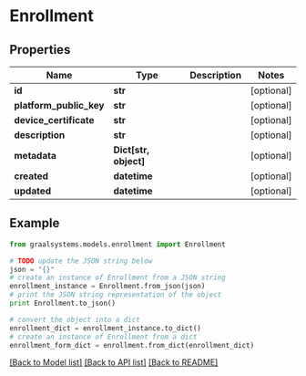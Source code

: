 # Enrollment


## Properties

Name | Type | Description | Notes
------------ | ------------- | ------------- | -------------
**id** | **str** |  | [optional] 
**platform_public_key** | **str** |  | [optional] 
**device_certificate** | **str** |  | [optional] 
**description** | **str** |  | [optional] 
**metadata** | **Dict[str, object]** |  | [optional] 
**created** | **datetime** |  | [optional] 
**updated** | **datetime** |  | [optional] 

## Example

```python
from graalsystems.models.enrollment import Enrollment

# TODO update the JSON string below
json = "{}"
# create an instance of Enrollment from a JSON string
enrollment_instance = Enrollment.from_json(json)
# print the JSON string representation of the object
print Enrollment.to_json()

# convert the object into a dict
enrollment_dict = enrollment_instance.to_dict()
# create an instance of Enrollment from a dict
enrollment_form_dict = enrollment.from_dict(enrollment_dict)
```
[[Back to Model list]](../README.md#documentation-for-models) [[Back to API list]](../README.md#documentation-for-api-endpoints) [[Back to README]](../README.md)


